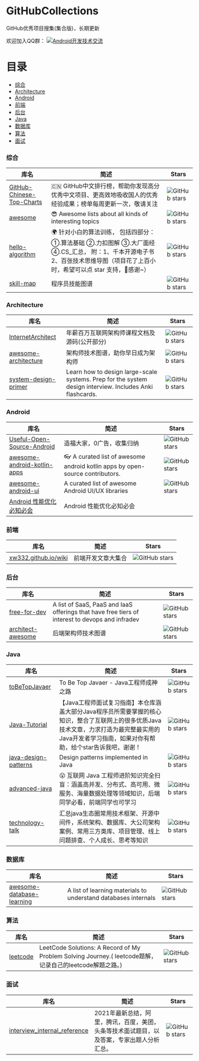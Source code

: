 # GitHubCollections
GitHub优秀项目搜集(集合版)，长期更新  

欢迎加入QQ群：
<a target="_blank" href="//shang.qq.com/wpa/qunwpa?idkey=5867e988b85eecbb8c50bedab9810624fc017ce71098ae9394e7c935a4125281"><img border="0" src="http://pub.idqqimg.com/wpa/images/group.png" alt="Android开发技术交流" title="Android开发技术交流"></a>

# 目录
- [综合](#综合)
- [Architecture](#Architecture)
- [Android](#Android)
- [前端](#前端)
- [后台](#后台)
- [Java](#java)
- [数据库](#数据库)
- [算法](#算法)
- [面试](#面试)

### 综合

库名 | 简述 | Stars
---- | ----- | ---
[GitHub-Chinese-Top-Charts](https://github.com/kon9chunkit/GitHub-Chinese-Top-Charts) | 🇨🇳 GitHub中文排行榜，帮助你发现高分优秀中文项目、更高效地吸收国人的优秀经验成果；榜单每周更新一次，敬请关注 | ![GitHub stars](https://img.shields.io/github/stars/kon9chunkit/GitHub-Chinese-Top-Charts.svg)
[awesome](https://github.com/sindresorhus/awesome) | 😎 Awesome lists about all kinds of interesting topics | ![GitHub stars](https://img.shields.io/github/stars/sindresorhus/awesome.svg)
[hello-algorithm](https://github.com/geekxh/hello-algorithm) | 🌍 针对小白的算法训练， 包括四部分：①.算法基础 ②.力扣图解 ③.大厂面经 ④.CS_汇总， 附：1、千本开源电子书 2、百张技术思维导图（项目花了上百小时，希望可以点 star 支持，🌹感谢~） | ![GitHub stars](https://img.shields.io/github/stars/geekxh/hello-algorithm.svg)
[skill-map](https://github.com/TeamStuQ/skill-map) | 程序员技能图谱 | ![GitHub stars](https://img.shields.io/github/stars/TeamStuQ/skill-map.svg)

### Architecture

库名 | 简述 | Stars
---- | ----- | ---
[InternetArchitect](https://github.com/bjmashibing/InternetArchitect) | 年薪百万互联网架构师课程文档及源码(公开部分) | ![GitHub stars](https://img.shields.io/github/stars/bjmashibing/InternetArchitect.svg)
[awesome-architecture](https://github.com/toutiaoio/awesome-architecture) | 架构师技术图谱，助你早日成为架构师 | ![GitHub stars](https://img.shields.io/github/stars/toutiaoio/awesome-architecture.svg)
[system-design-primer](https://github.com/donnemartin/system-design-primer) | Learn how to design large-scale systems. Prep for the system design interview. Includes Anki flashcards. | ![GitHub stars](https://img.shields.io/github/stars/donnemartin/system-design-primer.svg)

### Android

库名 | 简述 | Stars
---- | ----- | ---
[Useful-Open-Source-Android](https://github.com/ddwhan0123/Useful-Open-Source-Android) | 造福大家，0广告，收集归纳 | ![GitHub stars](https://img.shields.io/github/stars/ddwhan0123/Useful-Open-Source-Android.svg)
[awesome-android-kotlin-apps](https://github.com/androiddevnotes/awesome-android-kotlin-apps) | 👓 A curated list of awesome android kotlin apps by open-source contributors. | ![GitHub stars](https://img.shields.io/github/stars/androiddevnotes/awesome-android-kotlin-apps.svg)
[awesome-android-ui](https://github.com/wasabeef/awesome-android-ui) | A curated list of awesome Android UI/UX libraries | ![GitHub stars](https://img.shields.io/github/stars/wasabeef/awesome-android-ui.svg)
[Android 性能优化必知必会](https://androidperformance.com/2018/05/07/Android-performance-optimization-skills-and-tools) | Android 性能优化必知必会 | 

### 前端

库名 | 简述 | Stars
---- | ----- | ---
[xw332.github.io/wiki](https://github.com/xw332/xw332.github.io/wiki) | 前端开发文章大集合 | ![GitHub stars](https://img.shields.io/github/stars/xw332/xw332.github.io.svg)

### 后台

库名 | 简述 | Stars
---- | ----- | ---
[free-for-dev](https://github.com/ripienaar/free-for-dev) | A list of SaaS, PaaS and IaaS offerings that have free tiers of interest to devops and infradev | ![GitHub stars](https://img.shields.io/github/stars/ripienaar/free-for-dev.svg)
[architect-awesome](https://github.com/xingshaocheng/architect-awesome) | 后端架构师技术图谱 | ![GitHub stars](https://img.shields.io/github/stars/xingshaocheng/architect-awesome.svg)

### Java

库名 | 简述 | Stars
---- | ----- | ---
[toBeTopJavaer](https://github.com/hollischuang/toBeTopJavaer) | To Be Top Javaer - Java工程师成神之路 | ![GitHub stars](https://img.shields.io/github/stars/hollischuang/toBeTopJavaer.svg)
[Java-Tutorial](https://github.com/h2pl/Java-Tutorial) | 【Java工程师面试复习指南】本仓库涵盖大部分Java程序员所需要掌握的核心知识，整合了互联网上的很多优质Java技术文章，力求打造为最完整最实用的Java开发者学习指南，如果对你有帮助，给个star告诉我吧，谢谢！ | ![GitHub stars](https://img.shields.io/github/stars/h2pl/Java-Tutorial.svg)
[java-design-patterns](https://github.com/iluwatar/java-design-patterns) | Design patterns implemented in Java | ![GitHub stars](https://img.shields.io/github/stars/iluwatar/java-design-patterns.svg)
[advanced-java](https://github.com/doocs/advanced-java) | :open_mouth: 互联网 Java 工程师进阶知识完全扫盲：涵盖高并发、分布式、高可用、微服务、海量数据处理等领域知识，后端同学必看，前端同学也可学习 | ![GitHub stars](https://img.shields.io/github/stars/doocs/advanced-java.svg)
[technology-talk](https://github.com/aalansehaiyang/technology-talk) | 汇总java生态圈常用技术框架、开源中间件，系统架构、数据库、大公司架构案例、常用三方类库、项目管理、线上问题排查、个人成长、思考等知识 | ![GitHub stars](https://img.shields.io/github/stars/aalansehaiyang/technology-talk.svg)

### 数据库

库名 | 简述 | Stars
---- | ----- | ---
[awesome-database-learning](https://github.com/pingcap/awesome-database-learning) | A list of learning materials to understand databases internals | ![GitHub stars](https://img.shields.io/github/stars/pingcap/awesome-database-learning.svg)

### 算法

库名 | 简述 | Stars
---- | ----- | ---
[leetcode](https://github.com/azl397985856/leetcode) | LeetCode Solutions: A Record of My Problem Solving Journey.( leetcode题解，记录自己的leetcode解题之路。) | ![GitHub stars](https://img.shields.io/github/stars/azl397985856/leetcode.svg)

### 面试

库名 | 简述 | Stars
---- | ----- | ---
[interview_internal_reference](https://github.com/0voice/interview_internal_reference) | 2021年最新总结，阿里，腾讯，百度，美团，头条等技术面试题目，以及答案，专家出题人分析汇总。 | ![GitHub stars](https://img.shields.io/github/stars/0voice/interview_internal_reference.svg)


